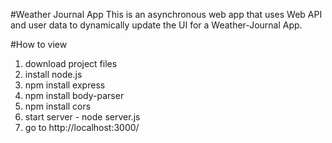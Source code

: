 #Weather Journal App
This is an asynchronous web app that uses Web API and user data to dynamically update the UI for a Weather-Journal App.

#How to view
1. download project files
2. install node.js
3. npm install express
4. npm install body-parser
5. npm install cors
6. start server - node server.js
7. go to http://localhost:3000/ 

